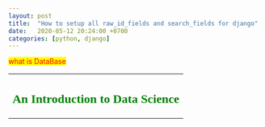 ```yaml
---
layout: post
title:  "How to setup all raw_id_fields and search_fields for django"
date:   2020-05-12 20:24:00 +0700
categories: [python, django]
---
```



<style>
mark{
    color:red;
}
</style>

<mark>what is DataBase</mark>

<table border="0" width="800" height="1315" cellspacing="0" cellpadding="0">
      <tr>
    <td height="31">
      <h2 align="center"><font face="Calibri" color="#008000">An Introduction to
      Data Science</font></h2>
    </td>
  </tr>
</table>

